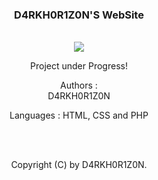 <div class="README" align="center">
  <h3 align="center">D4RKH0R1Z0N'S WebSite</h3>
  <br>
  <div class="Project-Progress" align="center">
    <img src="https://progress-bar.dev/56/">
    <div class="status">
      <p>Project under Progress!</p>
    </div>
  </div>
  <div class="content" align="center">
    <div class="authors" align="center">
      <p>Authors :<br>D4RKH0R1Z0N</p>
    </div>
    <div class="languages" align="center">
      <p>Languages : HTML, CSS and PHP</p>
    </div>
    <br>
    <br>
    <div class="copyright" align="center">
      <p>Copyright (C) by <a herf="https://github.com/D4RKH0R1Z0N">D4RKH0R1Z0N</a>.</p>
    </div>
  </div>
</div>
